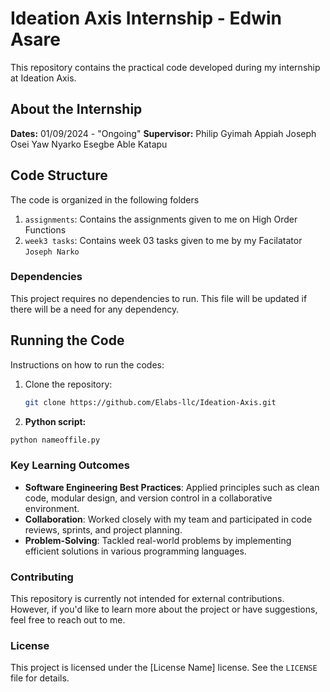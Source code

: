 # Ideation Axis Internship - Edwin Asare

This repository contains the practical code developed during my internship at Ideation Axis. 

## About the Internship

**Dates:** 01/09/2024 -  "Ongoing" 
**Supervisor:** Philip Gyimah Appiah Joseph Osei Yaw Nyarko Esegbe Able Katapu 

## Code Structure

The code is organized in the following folders 

1. `assignments`: Contains the assignments given to me on High Order Functions
2. `week3 tasks`: Contains week 03 tasks given to me by my Facilatator `Joseph Narko`

### Dependencies

This project requires no dependencies to run. This file will be updated if there will be a need  for any dependency.

## Running the Code

Instructions on how to run the codes:
1. Clone the repository:
   ```bash
   git clone https://github.com/Elabs-llc/Ideation-Axis.git

2. **Python script:**
  ```bash
  python nameoffile.py
  ```

### Key Learning Outcomes

- **Software Engineering Best Practices**: Applied principles such as clean code, modular design, and version control in a collaborative environment.
- **Collaboration**: Worked closely with my team and participated in code reviews, sprints, and project planning.
- **Problem-Solving**: Tackled real-world problems by implementing efficient solutions in various programming languages.


### Contributing

This repository is currently not intended for external contributions. However, if you'd like to learn more about the project or have suggestions, feel free to reach out to me. 

### License

This project is licensed under the [License Name] license. See the `LICENSE` file for details.

